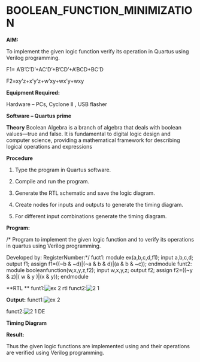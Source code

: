 # BOOLEAN_FUNCTION_MINIMIZATION

**AIM:**

To implement the given logic function verify its operation in Quartus using Verilog programming.

F1= A’B’C’D’+AC’D’+B’CD’+A’BCD+BC’D 

F2=xy’z+x’y’z+w’xy+wx’y+wxy

**Equipment Required:**

Hardware – PCs, Cyclone II , USB flasher

**Software – Quartus prime**

**Theory**
Boolean Algebra is a branch of algebra that deals with boolean values—true and false. It is fundamental to digital logic design and computer science, providing a mathematical framework for describing logical operations and expressions



**Procedure**

1.	Type the program in Quartus software.

2.	Compile and run the program.

3.	Generate the RTL schematic and save the logic diagram.

4.	Create nodes for inputs and outputs to generate the timing diagram.

5.	For different input combinations generate the timing diagram.


**Program:**

/* Program to implement the given logic function and to verify its operations in quartus using Verilog programming. 

Developed by: RegisterNumber:*/
fuct1:
module ex(a,b,c,d,f1);
input a,b,c,d;
output f1;
assign f1=((~b & ~d)|(~a & b & d)|(a & b & ~c));
endmodule
funt2:
module booleanfunction(w,x,y,z,f2);
input w,x,y,z;
output f2;
assign f2=((~y & z)|( w & y )|(x & y));
endmodule




**RTL **
funt1:![ex 2 rtl](https://github.com/user-attachments/assets/b94334e8-fe45-4172-9785-6947e535a3f5)
funct2:![2 1](https://github.com/user-attachments/assets/caa54cbb-3153-440c-9017-306ce8e2710d)


**Output:**
funct1:![ex 2](https://github.com/user-attachments/assets/8bf237da-b38b-4c19-98d4-79e519164ead)

funct2:![2 1 DE](https://github.com/user-attachments/assets/313b4f4a-1ce9-495e-89d8-1894bbf8748d)



**Timing Diagram**

**Result:**

Thus the given logic functions are implemented using and their operations are verified using Verilog programming.

